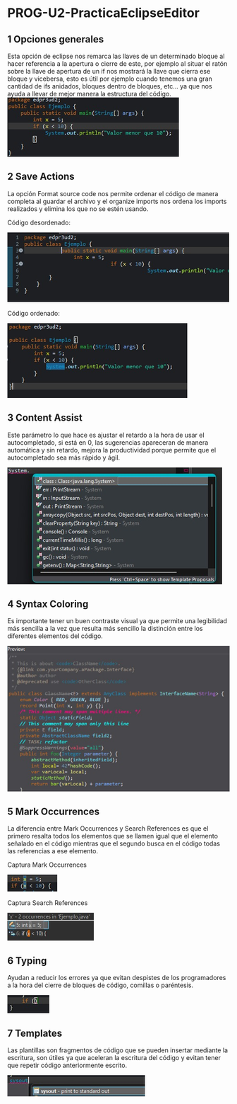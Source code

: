 # PROG-U2-PracticaEclipseEditor
## 1 Opciones generales
Esta opción de eclipse nos remarca las llaves de un determinado bloque al hacer referencia a la apertura o cierre de este, por ejemplo al situar el ratón sobre la llave de apertura de un if nos mostrará la llave que cierra ese bloque y vicebersa, esto es útil por ejemplo cuando tenemos una gran cantidad de ifs anidados, bloques dentro de bloques, etc... ya que nos ayuda a llevar de mejor manera la estructura del código.
![Captura1](capturas/01_general.jpg)

## 2 Save Actions
La opción Format source code nos permite ordenar el código de manera completa al guardar el archivo y el organize imports nos ordena los imports realizados y elimina los que no se estén usando.

Código desordenado:

![Captura2](capturas/02_save_actions.jpg)

Código ordenado:

![Captura2-1](capturas/02_save_actions2.jpg)

## 3 Content Assist
Este parámetro lo que hace es ajustar el retardo a la hora de usar el autocompletado, si está en 0, las sugerencias apareceran de manera automática y sin retardo, mejora la productividad porque permite que el autocompletado sea más rápido y ágil.

![Captura3](capturas/03_content_assist.jpg)

## 4 Syntax Coloring
Es importante tener un buen contraste visual ya que permite una legibilidad más sencilla a la vez que resulta más sencillo la distinción entre los diferentes elementos del código.

![Captura4](capturas/04_syntax_coloring.jpg)

## 5 Mark Occurrences
La diferencia entre Mark Occurrences y Search References es que el primero resalta todos los elementos que se llamen igual que el elemento señalado en el código mientras que el segundo busca en el código todas las referencias a ese elemento.

Captura Mark Occurrences

![Captura5](capturas/05_mark_occurrences.jpg)

Captura Search References

![Captura5](capturas/05_mark_occurrences2.jpg)

## 6 Typing
Ayudan a reducir los errores ya que evitan despistes de los programadores a la hora del cierre de bloques de código, comillas o paréntesis.

![Captura6](capturas/06_typing.jpg)

## 7 Templates
Las plantillas son fragmentos de código que se pueden insertar mediante la escritura, son útiles ya que aceleran la escritura del código y evitan tener que repetir código anteriormente escrito.

![Captura7](capturas/07_templates.jpg)
